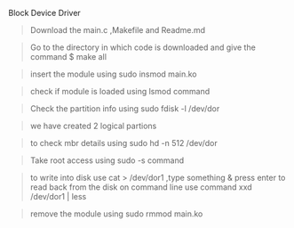 Block Device Driver
>Download the main.c ,Makefile and Readme.md

>Go to the directory in which code is downloaded and give the command $ make all

>insert the module using sudo insmod main.ko

>check if module is loaded using lsmod command

>Check the partition info using sudo fdisk -l /dev/dor


>we have created 2 logical partions

>to check mbr details using sudo hd -n 512 /dev/dor

>Take root access using sudo -s command 

>to write into disk use cat > /dev/dor1 ,type something & press enter
to read back from the disk on command line use command xxd /dev/dor1 | less


>remove the module using sudo rmmod main.ko



